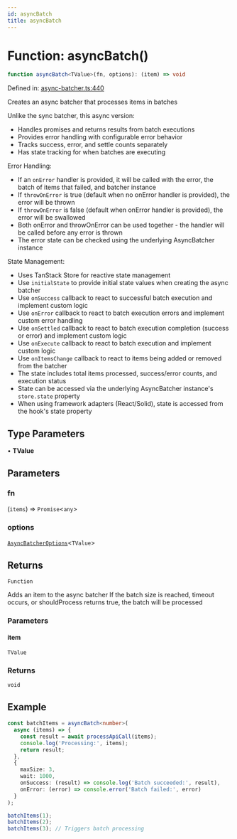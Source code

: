 ```yaml
---
id: asyncBatch
title: asyncBatch
---
```


<!-- DO NOT EDIT: this page is autogenerated from the type comments -->

# Function: asyncBatch()

```ts
function asyncBatch<TValue>(fn, options): (item) => void
```

Defined in: [async-batcher.ts:440](https://github.com/TanStack/pacer/blob/main/packages/pacer/src/async-batcher.ts#L440)

Creates an async batcher that processes items in batches

Unlike the sync batcher, this async version:
- Handles promises and returns results from batch executions
- Provides error handling with configurable error behavior
- Tracks success, error, and settle counts separately
- Has state tracking for when batches are executing

Error Handling:
- If an `onError` handler is provided, it will be called with the error, the batch of items that failed, and batcher instance
- If `throwOnError` is true (default when no onError handler is provided), the error will be thrown
- If `throwOnError` is false (default when onError handler is provided), the error will be swallowed
- Both onError and throwOnError can be used together - the handler will be called before any error is thrown
- The error state can be checked using the underlying AsyncBatcher instance

State Management:
- Uses TanStack Store for reactive state management
- Use `initialState` to provide initial state values when creating the async batcher
- Use `onSuccess` callback to react to successful batch execution and implement custom logic
- Use `onError` callback to react to batch execution errors and implement custom error handling
- Use `onSettled` callback to react to batch execution completion (success or error) and implement custom logic
- Use `onExecute` callback to react to batch execution and implement custom logic
- Use `onItemsChange` callback to react to items being added or removed from the batcher
- The state includes total items processed, success/error counts, and execution status
- State can be accessed via the underlying AsyncBatcher instance's `store.state` property
- When using framework adapters (React/Solid), state is accessed from the hook's state property

## Type Parameters

• **TValue**

## Parameters

### fn

(`items`) => `Promise`\<`any`\>

### options

[`AsyncBatcherOptions`](../../interfaces/asyncbatcheroptions.md)\<`TValue`\>

## Returns

`Function`

Adds an item to the async batcher
If the batch size is reached, timeout occurs, or shouldProcess returns true, the batch will be processed

### Parameters

#### item

`TValue`

### Returns

`void`

## Example

```ts
const batchItems = asyncBatch<number>(
  async (items) => {
    const result = await processApiCall(items);
    console.log('Processing:', items);
    return result;
  },
  {
    maxSize: 3,
    wait: 1000,
    onSuccess: (result) => console.log('Batch succeeded:', result),
    onError: (error) => console.error('Batch failed:', error)
  }
);

batchItems(1);
batchItems(2);
batchItems(3); // Triggers batch processing
```
